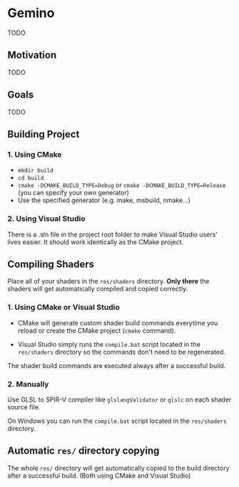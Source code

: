 # Gemino
TODO
## Motivation
TODO
## Goals
TODO
## Building Project
### 1. Using CMake
- `mkdir build`
- `cd build`
- `cmake -DCMAKE_BUILD_TYPE=Debug` or `cmake -DCMAKE_BUILD_TYPE=Release` (you can specify your own generator)
- Use the specified generator (e.g. make, msbuild, nmake...)

### 2. Using Visual Studio
There is a .sln file in the project root folder to make Visual Studio users' lives easier. It should work identically as the CMake project.

## Compiling Shaders
Place all of your shaders in the `res/shaders` directory. **Only there** the shaders will get automatically compiled and copied correctly.

### 1. Using CMake or Visual Studio
- CMake will generate custom shader build commands everytime you reload or create the CMake project (`cmake` command).

- Visual Studio simply runs the `compile.bat` script located in the `res/shaders` directory so the commands don't need to be regenerated.

The shader build commands are executed always after a successful build.

### 2. Manually
Use GLSL to SPIR-V compiler like `glslangValidator` or `glslc` on each shader source file.

On Windows you can run the `compile.bat` script located in the `res/shaders` directory.

## Automatic `res/` directory copying
The whole `res/` directory will get automatically copied to the build directory after a successful build. (Both using CMake and Visual Studio)